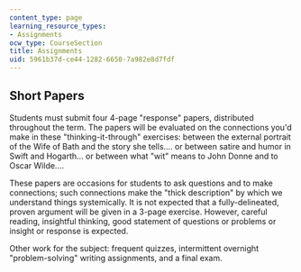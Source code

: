 ```yaml
---
content_type: page
learning_resource_types:
- Assignments
ocw_type: CourseSection
title: Assignments
uid: 5961b37d-ce44-1282-6650-7a982e8d7fdf
---
```


Short Papers
------------

Students must submit four 4-page "response" papers, distributed throughout the term. The papers will be evaluated on the connections you'd make in these "thinking-it-through" exercises: between the external portrait of the Wife of Bath and the story she tells.... or between satire and humor in Swift and Hogarth... or between what "wit" means to John Donne and to Oscar Wilde....

These papers are occasions for students to ask questions and to make connections; such connections make the "thick description" by which we understand things systemically. It is not expected that a fully-delineated, proven argument will be given in a 3-page exercise. However, careful reading, insightful thinking, good statement of questions or problems or insight or response is expected.

Other work for the subject: frequent quizzes, intermittent overnight "problem-solving" writing assignments, and a final exam.
